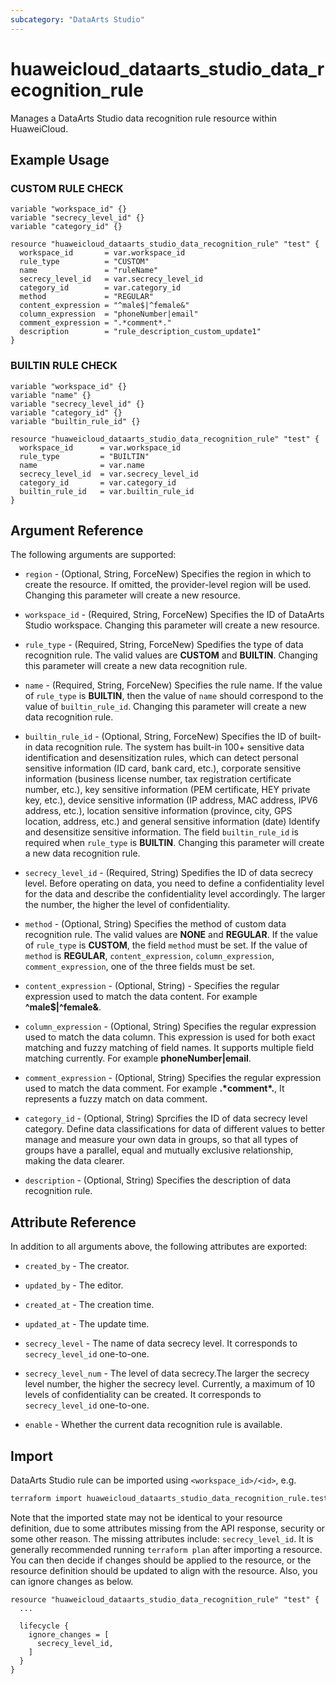 ```yaml
---
subcategory: "DataArts Studio"
---
```


# huaweicloud_dataarts_studio_data_recognition_rule

Manages a DataArts Studio data recognition rule resource within HuaweiCloud.

## Example Usage

### CUSTOM RULE CHECK

```hcl
variable "workspace_id" {}
variable "secrecy_level_id" {}
variable "category_id" {}

resource "huaweicloud_dataarts_studio_data_recognition_rule" "test" {
  workspace_id       = var.workspace_id
  rule_type          = "CUSTOM"
  name               = "ruleName"
  secrecy_level_id   = var.secrecy_level_id
  category_id        = var.category_id
  method             = "REGULAR"
  content_expression = "^male$|^female&"
  column_expression  = "phoneNumber|email"
  comment_expression = ".*comment*."
  description        = "rule_description_custom_update1"
}
```

### BUILTIN RULE CHECK

```hcl
variable "workspace_id" {}
variable "name" {}
variable "secrecy_level_id" {}
variable "category_id" {}
variable "builtin_rule_id" {}

resource "huaweicloud_dataarts_studio_data_recognition_rule" "test" {
  workspace_id      = var.workspace_id
  rule_type         = "BUILTIN"
  name              = var.name
  secrecy_level_id  = var.secrecy_level_id
  category_id       = var.category_id
  builtin_rule_id   = var.builtin_rule_id
}
```

## Argument Reference

The following arguments are supported:

* `region` - (Optional, String, ForceNew) Specifies the region in which to create the resource.
  If omitted, the provider-level region will be used. Changing this parameter will create a new resource.

* `workspace_id` - (Required, String, ForceNew) Specifies the ID of DataArts Studio workspace.
  Changing this parameter will create a new resource.

* `rule_type` - (Required, String, ForceNew) Spedifies the type of data recognition rule.
  The valid values are **CUSTOM** and **BUILTIN**.
  Changing this parameter will create a new data recognition rule.

* `name` - (Required, String, ForceNew) Specifies the rule name.
  If the value of `rule_type` is **BUILTIN**,
  then the value of `name` should correspond to the value of `builtin_rule_id`.
  Changing this parameter will create a new data recognition rule.

* `builtin_rule_id` - (Optional, String, ForceNew) Specifies the ID of built-in data recognition rule.
  The system has built-in 100+ sensitive data identification and desensitization rules,
  which can detect personal sensitive information (ID card, bank card, etc.),
  corporate sensitive information (business license number, tax registration certificate number, etc.),
  key sensitive information (PEM certificate, HEY private key, etc.),
  device sensitive information (IP address, MAC address, IPV6 address, etc.),
  location sensitive information (province, city, GPS location, address, etc.)
  and general sensitive information (date) Identify and desensitize sensitive information.
  The field `builtin_rule_id` is required when `rule_type` is **BUILTIN**.
  Changing this parameter will create a new data recognition rule.

* `secrecy_level_id` - (Required, String) Spedifies the ID of data secrecy level.
  Before operating on data, you need to define a confidentiality level for the data
  and describe the confidentiality level accordingly.
  The larger the number, the higher the level of confidentiality.

* `method` - (Optional, String) Specifies the method of custom data recognition rule.
  The valid values are **NONE** and **REGULAR**.
  If the value of `rule_type` is **CUSTOM**, the field `method` must be set.
  If the value of `method` is **REGULAR**, `content_expression`, `column_expression`,
  `comment_expression`, one of the three fields must be set.

* `content_expression` - (Optional, String) - Specifies the regular expression used to match the data content.
  For example **^male$|^female&**.

* `column_expression` - (Optional, String) Specifies the regular expression used to match the data column.
  This expression is used for both exact matching and fuzzy matching of field names.
  It supports multiple field matching currently.
  For example **phoneNumber|email**.

* `comment_expression` - (Optional, String) Specifies the regular expression used to match the data comment.
  For example **.*comment\*.**, It represents a fuzzy match on data comment.

* `category_id` - (Optional, String) Sprcifies the ID of data secrecy level category.
  Define data classifications for data of different values to better manage and measure
  your own data in groups, so that all types of groups have a parallel,
  equal and mutually exclusive relationship, making the data clearer.

* `description` - (Optional, String) Specifies the description of data recognition rule.

## Attribute Reference

In addition to all arguments above, the following attributes are exported:

* `created_by` - The creator.

* `updated_by` - The editor.

* `created_at` - The creation time.

* `updated_at` - The update time.

* `secrecy_level` - The name of data secrecy level.
  It corresponds to `secrecy_level_id` one-to-one.

* `secrecy_level_num` - The level of data secrecy.The larger the secrecy level number,
  the higher the secrecy level. Currently, a maximum of 10 levels of confidentiality can be created.
  It corresponds to `secrecy_level_id` one-to-one.

* `enable` - Whether the current data recognition rule is available.

## Import

DataArts Studio rule can be imported using `<workspace_id>/<id>`, e.g.

```sh
terraform import huaweicloud_dataarts_studio_data_recognition_rule.test <workspace_id>/<id>
```

Note that the imported state may not be identical to your resource definition, due to some attributes missing from the
API response, security or some other reason. The missing attributes include: `secrecy_level_id`.
It is generally recommended running `terraform plan` after importing a resource.
You can then decide if changes should be applied to the resource, or the resource definition should be updated to align
with the resource. Also, you can ignore changes as below.

```hcl
resource "huaweicloud_dataarts_studio_data_recognition_rule" "test" {
  ...
  
  lifecycle {
    ignore_changes = [
      secrecy_level_id,
    ]
  }
}
```
